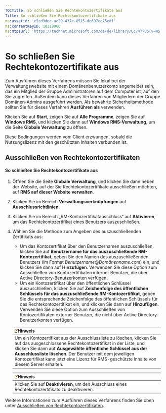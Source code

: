 ```yaml
---
TOCTitle: So schließen Sie Rechtekontozertifikate aus
Title: So schließen Sie Rechtekontozertifikate aus
ms:assetid: 'e5cd9dec-ac29-437e-8515-dc697ec75edf'
ms:contentKeyID: 18119066
ms:mtpsurl: 'https://technet.microsoft.com/de-de/library/Cc747785(v=WS.10)'
---
```


So schließen Sie Rechtekontozertifikate aus
===========================================

Zum Ausführen dieses Verfahrens müssen Sie lokal bei der Verwaltungswebsite mit einem Domänenbenutzerkonto angemeldet sein, das ein Mitglied der Gruppe Administratoren auf dem Computer ist, auf den Sie zugreifen. Außerdem kann dieses Verfahren von Mitgliedern der Gruppe Domänen-Admins ausgeführt werden. Als bewährte Sicherheitsmethode sollten Sie für dieses Verfahren **Ausführen als** verwenden.

Klicken Sie auf **Start**, zeigen Sie auf **Alle Programme**, zeigen Sie auf **Windows RMS**, und klicken Sie dann auf **Windows RMS-Verwaltung**, um die Seite **Globale Verwaltung** zu öffnen.

Diese Bedingungen werden vom Client erzwungen, sobald die Nutzungslizenz mit den geschützten Inhalten verbunden ist.

Ausschließen von Rechtekontozertifikaten
----------------------------------------

#### So schließen Sie Rechtekontozertifikate aus

1.  Öffnen Sie die Seite **Globale Verwaltung**, und klicken Sie dann neben der Website, auf der Sie Rechtekontozertifikate ausschließen möchten, auf **RMS auf dieser Website verwalten**.

2.  Klicken Sie im Bereich **Verwaltungsverknüpfungen** auf **Ausschlussrichtlinien**.

3.  Klicken Sie im Bereich „RM-Kontozertifikatausschluss“ auf **Aktivieren**, um das Rechtekontozertifikat eines Benutzers auszuschließen.

4.  Wählen Sie die Methode zum Angeben des auszuschließenden Zertifikats aus:

    -   Um das Kontozertifikat über den Benutzernamen auszuschließen, klicken Sie auf **Benutzername für das auszuschließende RM-Kontozertifikat**, geben Sie den Namen des auszuschließenden Benutzers (im Format *Benutzername*@*Domänenname*.com) ein, und klicken Sie dann auf **Hinzufügen**. Verwenden Sie diese Option zum Ausschließen von Kontozertifikaten interner Benutzer, die über Active Directory-Benutzerkonten verfügen.
    -   Um ein Kontozertifikat über den öffentlichen Schlüssel auszuschließen, klicken Sie auf **Zeichenfolge des öffentlichen Schlüssels für das auszuschließende RM-Kontozertifikat**, geben Sie die entsprechende Zeichenfolge des öffentlichen Schlüssels für das Rechtekontozertifikat ein, und klicken Sie dann auf **Hinzufügen**. Verwenden Sie diese Option zum Ausschließen von Kontozertifikaten externer Benutzer, die nicht über Active Directory-Benutzerkonten verfügen.

    | ![](images/Cc747785.note(WS.10).gif)Hinweis                                                                                                                                                                                                                                                                                         |
    |------------------------------------------------------------------------------------------------------------------------------------------------------------------------------------------------------------------------------------------------------------------------------------------------------------------------------------------------------------------|
    | Um ein Kontozertifikat aus der Ausschlussliste zu löschen, klicken Sie auf das ausgeschlossene Rechtekontozertifikat in der Liste, und klicken Sie dann auf **Ausgewählte öffentliche Schlüssel aus der Ausschlussliste löschen**. Der Benutzer mit dem jeweiligen Kontozertifikat kann jetzt eine Lizenz für RMS-geschützte Inhalte von diesem Server erhalten. |

    | ![](images/Cc747785.note(WS.10).gif)Hinweis                          |
    |---------------------------------------------------------------------------------------------------|
    | Klicken Sie auf **Deaktivieren**, um den Ausschluss eines Rechtekontozertifikats zu deaktivieren. |

Weitere Informationen zum Ausführen dieses Verfahrens finden Sie oben unter [Ausschließen von Rechtekontozertifikaten](https://technet.microsoft.com/cba5e901-942c-4d06-9865-e6c4648c95e6).